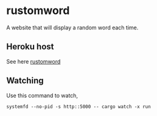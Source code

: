 # rustomword

A website that will display a random word each time.

## Heroku host

See here [rustomword](https://rustomword.herokuapp.com/)

## Watching

Use this command to watch,

`systemfd --no-pid -s http::5000 -- cargo watch -x run`
